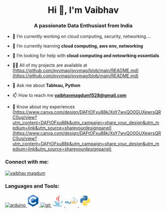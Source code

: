 
<h1 align="center">Hi 👋, I'm Vaibhav</h1>
<h3 align="center">A passionate Data Enthusiast from India</h3>

- 🔭 I’m currently working on cloud computing, security, networking.... 

- 🌱 I’m currently learning **cloud computing, aws env, networking**

- 🤝 I’m looking for help with **cloud computing and netowrking essentials**

- 👨‍💻 All of my projects are available at [https://github.com/pyvmag/pyvmag/blob/main/README.md](https://github.com/pyvmag/pyvmag/blob/main/README.md)

- 💬 Ask me about **Tableau, Python**

- 📫 How to reach me **vaibhavmagdum1528@gmail.com**

- 📄 Know about my experiences [https://www.canva.com/design/DAFtOFxu88k/XoY7wvQO0GUXewrsQRC0ug/view?utm_content=DAFtOFxu88k&utm_campaign=share_your_design&utm_medium=link&utm_source=shareyourdesignpanel](https://www.canva.com/design/DAFtOFxu88k/XoY7wvQO0GUXewrsQRC0ug/view?utm_content=DAFtOFxu88k&utm_campaign=share_your_design&utm_medium=link&utm_source=shareyourdesignpanel)

<h3 align="left">Connect with me:</h3>
<p align="left">
<a href="https://linkedin.com/in/vaibhav magdum" target="blank"><img align="center" src="https://raw.githubusercontent.com/rahuldkjain/github-profile-readme-generator/master/src/images/icons/Social/linked-in-alt.svg" alt="vaibhav magdum" height="30" width="40" /></a>
</p>

<h3 align="left">Languages and Tools:</h3>
<p align="left"> <a href="https://www.arduino.cc/" target="_blank" rel="noreferrer"> <img src="https://cdn.worldvectorlogo.com/logos/arduino-1.svg" alt="arduino" width="40" height="40"/> </a> <a href="https://www.cprogramming.com/" target="_blank" rel="noreferrer"> <img src="https://raw.githubusercontent.com/devicons/devicon/master/icons/c/c-original.svg" alt="c" width="40" height="40"/> </a> <a href="https://git-scm.com/" target="_blank" rel="noreferrer"> <img src="https://www.vectorlogo.zone/logos/git-scm/git-scm-icon.svg" alt="git" width="40" height="40"/> </a> <a href="https://www.java.com" target="_blank" rel="noreferrer"> <img src="https://raw.githubusercontent.com/devicons/devicon/master/icons/java/java-original.svg" alt="java" width="40" height="40"/> </a> <a href="https://www.mysql.com/" target="_blank" rel="noreferrer"> <img src="https://raw.githubusercontent.com/devicons/devicon/master/icons/mysql/mysql-original-wordmark.svg" alt="mysql" width="40" height="40"/> </a> <a href="https://www.python.org" target="_blank" rel="noreferrer"> <img src="https://raw.githubusercontent.com/devicons/devicon/master/icons/python/python-original.svg" alt="python" width="40" height="40"/> </a> </p>


<!--
**pyvmag/pyvmag** is a ✨ _special_ ✨ repository because its `README.md` (this file) appears on your GitHub profile.

Here are some ideas to get you started:

- 🔭 I’m currently working on ...
- 🌱 I’m currently learning ...
- 👯 I’m looking to collaborate on ...
- 🤔 I’m looking for help with ...
- 💬 Ask me about ...
- 📫 How to reach me: ...
- 😄 Pronouns: ...
- ⚡ Fun fact: ...
-->
